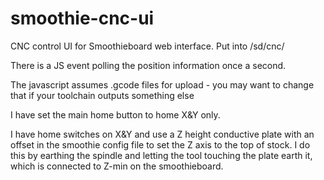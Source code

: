 # smoothie-cnc-ui
CNC control UI for Smoothieboard web interface.  Put into /sd/cnc/

There is a JS event polling the position information once a second.

The javascript assumes .gcode files for upload - you may want to change that if your toolchain outputs something else

I have set the main home button to home X&Y only.  

I have home switches on X&Y and use a Z height conductive plate with an offset in the smoothie config file to set the Z axis to
the top of stock.  I do this by earthing the spindle and letting the tool touching the plate earth it, which is connected to Z-min
on the smoothieboard.

